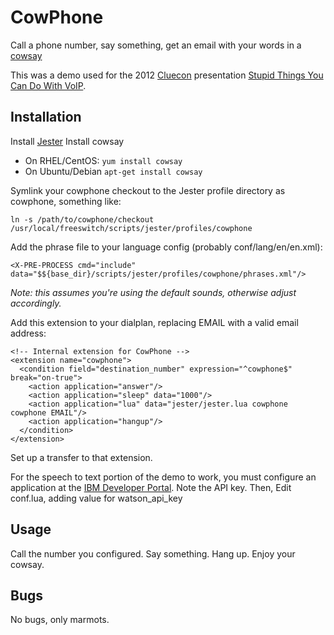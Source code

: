 # CowPhone #
Call a phone number, say something, get an email with your words in a [cowsay](http://en.wikipedia.org/wiki/Cowsay)

This was a demo used for the 2012 [Cluecon](http://www.cluecon.com) presentation [Stupid Things You Can Do With VoIP](https://www.youtube.com/watch?v=cZSRkkbf1D0).

## Installation  ##

Install [Jester](https://freeswitch.org/confluence/display/FREESWITCH/Lua+Toolkit+Jester)
Install cowsay
 * On RHEL/CentOS: ```yum install cowsay```
 * On Ubuntu/Debian ```apt-get install cowsay```

Symlink your cowphone checkout to the Jester profile directory as cowphone,
something like:

    ln -s /path/to/cowphone/checkout /usr/local/freeswitch/scripts/jester/profiles/cowphone

Add the phrase file to your language config (probably conf/lang/en/en.xml):

    <X-PRE-PROCESS cmd="include" data="$${base_dir}/scripts/jester/profiles/cowphone/phrases.xml"/>

  *Note: this assumes you're using the default sounds, otherwise adjust
   accordingly.*

Add this extension to your dialplan, replacing EMAIL with a valid email address:

    <!-- Internal extension for CowPhone -->
    <extension name="cowphone">
      <condition field="destination_number" expression="^cowphone$" break="on-true">
        <action application="answer"/>  
        <action application="sleep" data="1000"/>
        <action application="lua" data="jester/jester.lua cowphone cowphone EMAIL"/>
        <action application="hangup"/>  
      </condition>
    </extension>

Set up a transfer to that extension.

For the speech to text portion of the demo to work, you must configure an
application at the
[IBM Developer Portal](https://console.bluemix.net/catalog/services/speech-to-text).
Note the API key. Then, Edit conf.lua, adding value for watson_api_key

## Usage ##

Call the number you configured.
Say something.
Hang up.
Enjoy your cowsay.

## Bugs ##

No bugs, only marmots.

